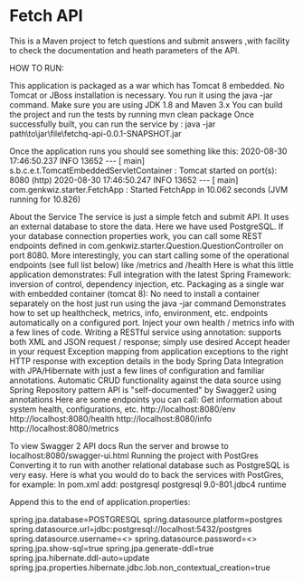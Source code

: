 # Fetch API
This is a Maven project to fetch questions and submit answers ,with facility to check the documentation and heath parameters of the API.


HOW TO RUN:

This application is packaged as a war which has Tomcat 8 embedded. No Tomcat or JBoss installation is necessary. You run it using the java -jar command.
Make sure you are using JDK 1.8 and Maven 3.x
You can build the project and run the tests by running mvn clean package
Once successfully built, you can run the service by :
java -jar path\to\jar\file\fetchq-api-0.0.1-SNAPSHOT.jar
 
Once the application runs you should see something like this:
2020-08-30 17:46:50.237  INFO 13652 --- [           main] s.b.c.e.t.TomcatEmbeddedServletContainer : Tomcat started on port(s): 8080 (http)
2020-08-30 17:46:50.247  INFO 13652 --- [           main] com.genkwiz.starter.FetchApp             : Started FetchApp in 10.062 seconds (JVM running for 10.826)
 
About the Service
The service is just a simple fetch and submit API. It uses an external database to store the data. Here we have used PostgreSQL. If your database connection properties work, you can call some REST endpoints defined in com.genkwiz.starter.Question.QuestionController on port 8080. 
More interestingly, you can start calling some of the operational endpoints (see full list below) like /metrics and /health 
Here is what this little application demonstrates:
Full integration with the latest Spring Framework: inversion of control, dependency injection, etc.
Packaging as a single war with embedded container (tomcat 8): No need to install a container separately on the host just run using the java -jar command
Demonstrates how to set up healthcheck, metrics, info, environment, etc. endpoints automatically on a configured port. Inject your own health / metrics info with a few lines of code.
Writing a RESTful service using annotation: supports both XML and JSON request / response; simply use desired Accept header in your request
Exception mapping from application exceptions to the right HTTP response with exception details in the body
Spring Data Integration with JPA/Hibernate with just a few lines of configuration and familiar annotations.
Automatic CRUD functionality against the data source using Spring Repository pattern
API is "self-documented" by Swagger2 using annotations
Here are some endpoints you can call:
Get information about system health, configurations, etc.
http://localhost:8080/env
http://localhost:8080/health
http://localhost:8080/info
http://localhost:8080/metrics
 
To view Swagger 2 API docs
   Run the server and browse to localhost:8080/swagger-ui.html
Running the project with PostGres
Converting it to run with another relational database such as PostgreSQL is very easy. 
Here is what you would do to back the services with PostGres, for example:
In pom.xml add:
    <dependency>
    <groupId>postgresql</groupId>
    <artifactId>postgresql</artifactId>
    <version>9.0-801.jdbc4</version>
    <scope>runtime</scope>
   </dependency>
 
Append this to the end of application.properties:
 
spring.jpa.database=POSTGRESQL
spring.datasource.platform=postgres
spring.datasource.url=jdbc:postgresql://localhost:5432/postgres
spring.datasource.username=<<your username>>
spring.datasource.password=<<your password>>
spring.jpa.show-sql=true
spring.jpa.generate-ddl=true
spring.jpa.hibernate.ddl-auto=update
spring.jpa.properties.hibernate.jdbc.lob.non_contextual_creation=true
